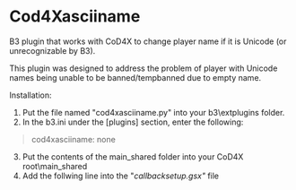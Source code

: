 # Cod4Xasciiname
B3 plugin that works with CoD4X to change player name if it is Unicode (or unrecognizable by B3).

This plugin was designed to address the problem of player with Unicode names being unable to be banned/tempbanned due to empty name.

Installation:
1) Put the file named "cod4xasciiname.py" into your b3\extplugins folder.
2) In the b3.ini under the [plugins] section, enter the following:
  > cod4xasciiname: none

3) Put the contents of the main_shared folder into your CoD4X root\main_shared
4) Add the follwing line into the "_callbacksetup.gsx"_ file 
